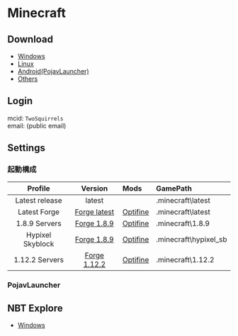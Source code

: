 # Minecraft

## Download

- [Windows](https://launcher.mojang.com/download/Minecraft.exe)
- [Linux](https://launcher.mojang.com/download/Minecraft.tar.gz)
- [Android(PojavLauncher)](https://play.google.com/store/apps/details?id=net.kdt.pojavlaunch)
- [Others](https://www.minecraft.net/ja-jp/download/alternative)

## Login

mcid: `TwoSquirrels`  
email: (public email)  

## Settings

### 起動構成

| Profile          | Version                                                                                     | Mods                                       | GamePath              |
| :--------------: | :-----------------------------------------------------------------------------------------: | :----------------------------------------- | :-------------------- |
| Latest release   | latest                                                                                      |                                            | .minecraft\latest     |
| Latest Forge     | [Forge latest](https://files.minecraftforge.net/net/minecraftforge/forge/)                  | [Optifine](https://optifine.net/downloads) | .minecraft\latest     |
| 1.8.9 Servers    | [Forge 1.8.9](https://files.minecraftforge.net/net/minecraftforge/forge/index_1.8.9.html)   | [Optifine](https://optifine.net/downloads) | .minecraft\1.8.9      |
| Hypixel Skyblock | [Forge 1.8.9](https://files.minecraftforge.net/net/minecraftforge/forge/index_1.8.9.html)   | [Optifine](https://optifine.net/downloads) | .minecraft\hypixel_sb |
| 1.12.2 Servers   | [Forge 1.12.2](https://files.minecraftforge.net/net/minecraftforge/forge/index_1.12.2.html) | [Optifine](https://optifine.net/downloads) | .minecraft\1.12.2     |

### PojavLauncher



## NBT Explore

- [Windows](https://github.com/jaquadro/NBTExplorer/releases/latest)
